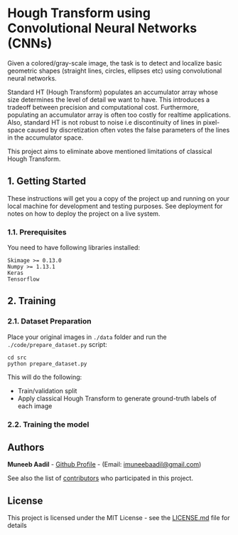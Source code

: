 # Hough Transform using Convolutional Neural Networks (CNNs)

Given a colored/gray-scale image, the task is to detect and localize basic geometric shapes (straight lines, circles, ellipses etc) using convolutional neural networks.

Standard HT (Hough Transform) populates an accumulator array whose size determines the level of detail we want to have. This introduces a tradeoff between precision and computational cost. Furthermore, populating an accumulator array is often too costly for realtime applications. Also, standard HT is not robust to noise i.e discontinuity of lines in pixel-space caused by discretization often votes the false parameters of the lines in the accumulator space.

This project aims to eliminate above mentioned limitations of classical Hough Transform. 


## 1. Getting Started

These instructions will get you a copy of the project up and running on your local machine for development and testing purposes. See deployment for notes on how to deploy the project on a live system.

### 1.1. Prerequisites

You need to have following libraries installed:
```
Skimage >= 0.13.0
Numpy >= 1.13.1
Keras 
Tensorflow
```

## 2. Training

### 2.1. Dataset Preparation

Place your original images in ```./data``` folder and run the ```./code/prepare_dataset.py``` script:
```
cd src 
python prepare_dataset.py
``` 
This will do the following: 
* Train/validation split 
* Apply classical Hough Transform to generate ground-truth labels of each image

### 2.2. Training the model


## Authors

**Muneeb Aadil** - [Github Profile](https://github.com/muneebaadil) - (Email: imuneebaadil@gmail.com)

See also the list of [contributors](https://github.com/muneebaadil/Hough-Transform-using-CNNs/contributors) who participated in this project.

## License

This project is licensed under the MIT License - see the [LICENSE.md](LICENSE.md) file for details